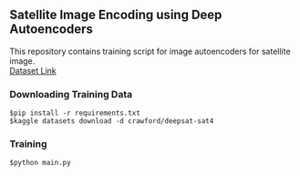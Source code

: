 ## Satellite Image Encoding using Deep Autoencoders
This repository contains training script for image autoencoders for satellite image.
<br>
[Dataset Link](https://www.kaggle.com/crawford/deepsat-sat4)
<br>

### Downloading Training Data
`$pip install -r requirements.txt`
<br>
`$kaggle datasets download -d crawford/deepsat-sat4`

### Training
`$python main.py`
